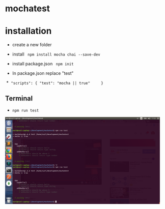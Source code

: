 # mochatest
# installation
- create a new folder
- install ``` npm install mocha chai --save-dev```
- install package.json ``` npm init```

- In package.json replace "test"

  *  ``` "scripts": {
      "test": "mocha || true"
     } ```
    
## Terminal
- ```npm run test```


![screenshot](./image/test.png)

